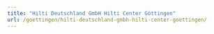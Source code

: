 ```yaml
---
title: "Hilti Deutschland GmbH Hilti Center Göttingen"
url: /goettingen/hilti-deutschland-gmbh-hilti-center-goettingen/
---
```

